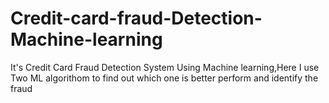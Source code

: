# Credit-card-fraud-Detection-Machine-learning
 It's Credit Card Fraud Detection System Using Machine learning,Here I use Two ML algorithom to find out which one is better perform
 and identify the fraud 
